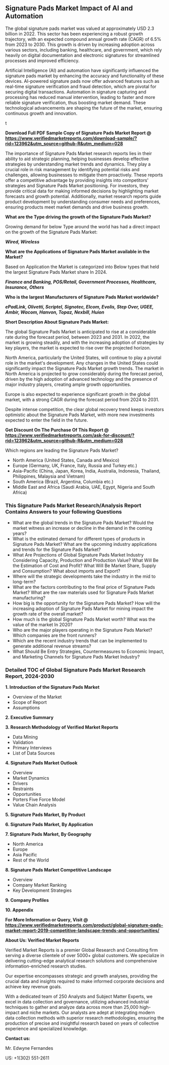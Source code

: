 <h2>Signature Pads Market Impact of AI and Automation</h2><p>The global signature pads market was valued at approximately USD 2.3 billion in 2022. This sector has been experiencing a robust growth trajectory, with an expected compound annual growth rate (CAGR) of 6.5% from 2023 to 2030. This growth is driven by increasing adoption across various sectors, including banking, healthcare, and government, which rely heavily on digital documentation and electronic signatures for streamlined processes and improved efficiency.</p><p>Artificial Intelligence (AI) and automation have significantly influenced the signature pads market by enhancing the accuracy and functionality of these devices. AI-powered signature pads now offer advanced features such as real-time signature verification and fraud detection, which are pivotal for securing digital transactions. Automation in signature capturing and processing has reduced manual intervention, leading to faster and more reliable signature verification, thus boosting market demand. These technological advancements are shaping the future of the market, ensuring continuous growth and innovation.</p>t</p><p id="" class=""><strong>Download Full PDF Sample Copy of Signature Pads Market Report @ <a href="https://www.verifiedmarketreports.com/download-sample/?rid=123962&utm_source=github-R&utm_medium=028" target="_blank">https://www.verifiedmarketreports.com/download-sample/?rid=123962&utm_source=github-R&utm_medium=028</a></strong></p><p>The importance of&nbsp;Signature Pads Market research reports lies in their ability to aid strategic planning, helping businesses develop effective strategies by understanding market trends and dynamics. They play a crucial role in risk management by identifying potential risks and challenges, allowing businesses to mitigate them proactively. These reports offer a competitive advantage by providing insights into competitors' strategies and Signature Pads Market positioning. For investors, they provide critical data for making informed decisions by highlighting market forecasts and growth potential. Additionally, market research reports guide product development by understanding consumer needs and preferences, ensuring products meet market demands and drive business growth.</p><p><strong>What are the&nbsp;Type driving the growth of the Signature Pads Market?</strong></p><p id="" class="">Growing demand for below Type around the world has had a direct impact on the growth of the Signature Pads Market:</p><em><strong>Wired, Wireless</strong></em></p><strong>What are the&nbsp;Applications&nbsp;of Signature Pads Market available in the Market?</strong></p><p id="" class="">Based on Application the Market is categorized into Below types that held the largest Signature Pads Market share In 2024.</p><em><strong>Finance and Banking, POS/Retail, Government Processes, Healthcare, Insurance, Others</strong></em></p><strong>Who is the largest Manufacturers of Signature Pads Market worldwide?</strong></p><p><em><strong>ePadLink, Olivetti, Scriptel, Signotec, Elcom, Evolis, Step Over, UGEE, Ambir, Wacom, Hanvon, Topaz, Nexbill, Huion</strong></em></p><p id="" class=""><strong>Short Description About Signature Pads Market:</strong></p><p>The global Signature Pads Market is anticipated to rise at a considerable rate during the forecast period, between 2023 and 2031. In 2022, the market is growing steadily, and with the increasing adoption of strategies by key players, the market is expected to rise over the projected horizon.</p><p>North America, particularly the United States, will continue to play a pivotal role in the market's development. Any changes in the United States could significantly impact the Signature Pads Market growth trends. The market in North America is projected to grow considerably during the forecast period, driven by the high adoption of advanced technology and the presence of major industry players, creating ample growth opportunities.</p><p>Europe is also expected to experience significant growth in the global market, with a strong CAGR during the forecast period from 2024 to 2031.</p><p>Despite intense competition, the clear global recovery trend keeps investors optimistic about the Signature Pads Market, with more new investments expected to enter the field in the future.</p><p id="" class=""><strong>Get Discount On The Purchase Of This Report @ <a href="https://www.verifiedmarketreports.com/ask-for-discount/?rid=123962&utm_source=github-R&utm_medium=028" target="_blank">https://www.verifiedmarketreports.com/ask-for-discount/?rid=123962&utm_source=github-R&utm_medium=028</a></strong></p>Which regions are leading the Signature Pads Market?</p><ul><li>North America (United States, Canada and Mexico)</li><li>Europe (Germany, UK, France, Italy, Russia and Turkey etc.)</li><li>Asia-Pacific (China, Japan, Korea, India, Australia, Indonesia, Thailand, Philippines, Malaysia and Vietnam)</li><li>South America (Brazil, Argentina, Columbia etc.)</li><li>Middle East and Africa (Saudi Arabia, UAE, Egypt, Nigeria and South Africa)</li></ul><h3 id="" class="">This Signature Pads Market Research/Analysis Report Contains Answers to your following Questions</h3><ul><li>What are the global trends in the Signature Pads Market? Would the market witness an increase or decline in the demand in the coming years?</li><li>What is the estimated demand for different types of products in Signature Pads Market? What are the upcoming industry applications and trends for the Signature Pads Market?</li><li>What Are Projections of Global Signature Pads Market Industry Considering Capacity, Production and Production Value? What Will Be the Estimation of Cost and Profit? What Will Be Market Share, Supply and Consumption? What about imports and Export?</li><li>Where will the strategic developments take the industry in the mid to long-term?</li><li>What are the factors contributing to the final price of Signature Pads Market? What are the raw materials used for Signature Pads Market manufacturing?</li><li>How big is the opportunity for the Signature Pads Market? How will the increasing adoption of Signature Pads Market for mining impact the growth rate of the overall market?</li><li>How much is the global Signature Pads Market worth? What was the value of the market In 2020?</li><li>Who are the major players operating in the Signature Pads Market? Which companies are the front runners?</li><li>Which are the recent industry trends that can be implemented to generate additional revenue streams?</li><li>What Should Be Entry Strategies, Countermeasures to Economic Impact, and Marketing Channels for Signature Pads Market Industry?</li></ul><h3 id="" class="">Detailed TOC of Global Signature Pads Market Research Report, 2024-2030</h3><p id="" class=""><strong>1. Introduction of the Signature Pads Market</strong></p><ul><li>Overview of the Market</li><li>Scope of Report</li><li>Assumptions</li></ul><p id="" class=""><strong>2. Executive Summary</strong></p><p id="" class=""><strong>3. Research Methodology of Verified Market Reports</strong></p><ul><li>Data Mining</li><li>Validation</li><li>Primary Interviews</li><li>List of Data Sources</li></ul><p id="" class=""><strong>4. Signature Pads Market Outlook</strong></p><ul><li>Overview</li><li>Market Dynamics</li><li>Drivers</li><li>Restraints</li><li>Opportunities</li><li>Porters Five Force Model</li><li>Value Chain Analysis</li></ul><p id="" class=""><strong>5. Signature Pads Market, By Product</strong></p><p id="" class=""><strong>6. Signature Pads Market, By Application</strong></p><p id="" class=""><strong>7. Signature Pads Market, By Geography</strong></p><ul><li>North America</li><li>Europe</li><li>Asia Pacific</li><li>Rest of the World</li></ul><p id="" class=""><strong>8. Signature Pads Market Competitive Landscape</strong></p><ul><li>Overview</li><li>Company Market Ranking</li><li>Key Development Strategies</li></ul><p id="" class=""><strong>9. Company Profiles</strong></p><p id="" class=""><strong>10. Appendix</strong></p><p id="" class=""><strong>For More Information or Query, Visit @ <a href="https://www.verifiedmarketreports.com/product/global-signature-pads-market-report-2019-competitive-landscape-trends-and-opportunities/" target="_blank">https://www.verifiedmarketreports.com/product/global-signature-pads-market-report-2019-competitive-landscape-trends-and-opportunities/</a></strong></p><p id="" class=""><strong>About Us: Verified Market Reports</strong></p><p id="" class="">Verified Market Reports is a premier Global Research and Consulting firm serving a diverse clientele of over 5000+ global customers. We specialize in delivering cutting-edge analytical research solutions and comprehensive information-enriched research studies.</p><p id="" class="">Our expertise encompasses strategic and growth analyses, providing the crucial data and insights required to make informed corporate decisions and achieve key revenue goals.</p><p id="" class="">With a dedicated team of 250 Analysts and Subject Matter Experts, we excel in data collection and governance, utilizing advanced industrial techniques to gather and analyze data across more than 25,000 high-impact and niche markets. Our analysts are adept at integrating modern data collection methods with superior research methodologies, ensuring the production of precise and insightful research based on years of collective experience and specialized knowledge.</p><p id="" class=""><strong>Contact us:</strong></p><p id="" class="">Mr. Edwyne Fernandes</p><p id="" class="">US: +1(302) 551-2611</p>